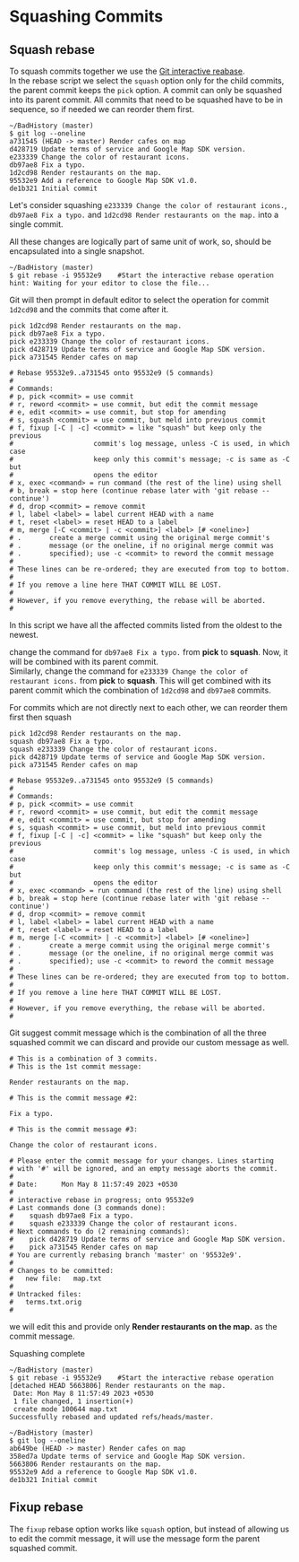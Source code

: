 # Squashing Commits

## Squash rebase

To squash commits together we use the [Git interactive reabase](./07-Git%20Interactive%20Rebase.md).<br> In the rebase script we select the `squash` option only for the child commits, the parent commit keeps the `pick` option. A commit can only be squashed into its parent commit. All commits that need to be squashed have to be in sequence, so if needed we can reorder them first.


```shell
~/BadHistory (master)
$ git log --oneline
a731545 (HEAD -> master) Render cafes on map
d428719 Update terms of service and Google Map SDK version.
e233339 Change the color of restaurant icons.
db97ae8 Fix a typo.
1d2cd98 Render restaurants on the map.
95532e9 Add a reference to Google Map SDK v1.0.
de1b321 Initial commit
```

Let's consider squashing `e233339 Change the color of restaurant icons.`,
`db97ae8 Fix a typo.` and `1d2cd98 Render restaurants on the map.` into a single commit.

All these changes are logically part of same unit of work, so, should be encapsulated into a single snapshot.

```shell
~/BadHistory (master)
$ git rebase -i 95532e9    #Start the interactive rebase operation
hint: Waiting for your editor to close the file...
```
Git will then prompt in default editor to select the operation for commit `1d2cd98` and the commits that come after it.
```shell
pick 1d2cd98 Render restaurants on the map.
pick db97ae8 Fix a typo.
pick e233339 Change the color of restaurant icons.
pick d428719 Update terms of service and Google Map SDK version.
pick a731545 Render cafes on map

# Rebase 95532e9..a731545 onto 95532e9 (5 commands)
#
# Commands:
# p, pick <commit> = use commit
# r, reword <commit> = use commit, but edit the commit message
# e, edit <commit> = use commit, but stop for amending
# s, squash <commit> = use commit, but meld into previous commit
# f, fixup [-C | -c] <commit> = like "squash" but keep only the previous
#                    commit's log message, unless -C is used, in which case
#                    keep only this commit's message; -c is same as -C but
#                    opens the editor
# x, exec <command> = run command (the rest of the line) using shell
# b, break = stop here (continue rebase later with 'git rebase --continue')
# d, drop <commit> = remove commit
# l, label <label> = label current HEAD with a name
# t, reset <label> = reset HEAD to a label
# m, merge [-C <commit> | -c <commit>] <label> [# <oneline>]
# .       create a merge commit using the original merge commit's
# .       message (or the oneline, if no original merge commit was
# .       specified); use -c <commit> to reword the commit message
#
# These lines can be re-ordered; they are executed from top to bottom.
#
# If you remove a line here THAT COMMIT WILL BE LOST.
#
# However, if you remove everything, the rebase will be aborted.
#

```
In this script we have all the affected commits listed from the oldest to the newest. <br>

change the command for `db97ae8 Fix a typo.` from **pick** to **squash**. Now, it will be combined with its parent commit.<br>
Similarly, change the command for `e233339 Change the color of restaurant icons.` from **pick** to **squash**. This will get combined with its parent commit which the combination of `1d2cd98` and `db97ae8` commits.

For commits which are not directly next to each other, we can reorder them first then squash
```shell
pick 1d2cd98 Render restaurants on the map.
squash db97ae8 Fix a typo.
squash e233339 Change the color of restaurant icons.
pick d428719 Update terms of service and Google Map SDK version.
pick a731545 Render cafes on map

# Rebase 95532e9..a731545 onto 95532e9 (5 commands)
#
# Commands:
# p, pick <commit> = use commit
# r, reword <commit> = use commit, but edit the commit message
# e, edit <commit> = use commit, but stop for amending
# s, squash <commit> = use commit, but meld into previous commit
# f, fixup [-C | -c] <commit> = like "squash" but keep only the previous
#                    commit's log message, unless -C is used, in which case
#                    keep only this commit's message; -c is same as -C but
#                    opens the editor
# x, exec <command> = run command (the rest of the line) using shell
# b, break = stop here (continue rebase later with 'git rebase --continue')
# d, drop <commit> = remove commit
# l, label <label> = label current HEAD with a name
# t, reset <label> = reset HEAD to a label
# m, merge [-C <commit> | -c <commit>] <label> [# <oneline>]
# .       create a merge commit using the original merge commit's
# .       message (or the oneline, if no original merge commit was
# .       specified); use -c <commit> to reword the commit message
#
# These lines can be re-ordered; they are executed from top to bottom.
#
# If you remove a line here THAT COMMIT WILL BE LOST.
#
# However, if you remove everything, the rebase will be aborted.
#

```

Git suggest commit message which is the combination of all the three squashed commit we can discard and provide our custom message as well.
```shell
# This is a combination of 3 commits.
# This is the 1st commit message:

Render restaurants on the map.

# This is the commit message #2:

Fix a typo.

# This is the commit message #3:

Change the color of restaurant icons.

# Please enter the commit message for your changes. Lines starting
# with '#' will be ignored, and an empty message aborts the commit.
#
# Date:      Mon May 8 11:57:49 2023 +0530
#
# interactive rebase in progress; onto 95532e9
# Last commands done (3 commands done):
#    squash db97ae8 Fix a typo.
#    squash e233339 Change the color of restaurant icons.
# Next commands to do (2 remaining commands):
#    pick d428719 Update terms of service and Google Map SDK version.
#    pick a731545 Render cafes on map
# You are currently rebasing branch 'master' on '95532e9'.
#
# Changes to be committed:
#	new file:   map.txt
#
# Untracked files:
#	terms.txt.orig
#

```
we will edit this and provide only **Render restaurants on the map.** as the commit message.

Squashing complete
```shell
~/BadHistory (master)
$ git rebase -i 95532e9    #Start the interactive rebase operation
[detached HEAD 5663806] Render restaurants on the map.
 Date: Mon May 8 11:57:49 2023 +0530
 1 file changed, 1 insertion(+)
 create mode 100644 map.txt
Successfully rebased and updated refs/heads/master.

~/BadHistory (master)
$ git log --oneline
ab649be (HEAD -> master) Render cafes on map
358ed7a Update terms of service and Google Map SDK version.
5663806 Render restaurants on the map.
95532e9 Add a reference to Google Map SDK v1.0.
de1b321 Initial commit

```

## Fixup rebase

The `fixup` rebase option works like `squash` option, but instead of allowing us to edit the commit message, it will use the message form the parent squashed commit.